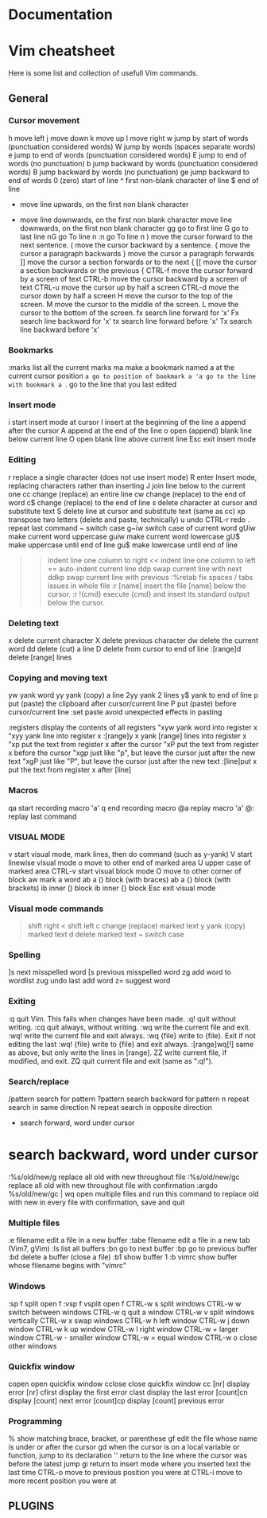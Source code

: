 Documentation
=============

Vim cheatsheet
==============

Here is some list and collection of usefull Vim commands.

General
-------


### Cursor movement

h move left
j move down
k move up
l move right
w jump by start of words (punctuation considered words)
W jump by words (spaces separate words)
e jump to end of words (punctuation considered words)
E jump to end of words (no punctuation)
b jump backward by words (punctuation considered words)
B jump backward by words (no punctuation)
ge jump backward to end of words
0 (zero) start of line
^ first non-blank character of line
$ end of line
- move line upwards, on the first non blank character
+ move line downwards, on the first non blank character
<enter> move line downwards, on the first non blank character
gg go to first line
G go to last line
nG go To line n
:n go To line n
) move the cursor forward to the next sentence.
( move the cursor backward by a sentence.
{ move the cursor a paragraph backwards
} move the cursor a paragraph forwards
]] move the cursor a section forwards or to the next {
[[ move the cursor a section backwards or the previous {
CTRL-f move the cursor forward by a screen of text
CTRL-b move the cursor backward by a screen of text
CTRL-u move the cursor up by half a screen
CTRL-d move the cursor down by half a screen
H move the cursor to the top of the screen.
M move the cursor to the middle of the screen.
L move the cursor to the bottom of the screen.
fx search line forward for 'x'
Fx search line backward for 'x'
tx search line forward before 'x'
Tx search line backward before 'x'


### Bookmarks

:marks list all the current marks
ma make a bookmark named a at the current cursor position
`a go to position of bookmark a
'a go to the line with bookmark a
`. go to the line that you last edited


### Insert mode

i start insert mode at cursor
I insert at the beginning of the line
a append after the cursor
A append at the end of the line
o open (append) blank line below current line
O open blank line above current line
Esc exit insert mode


### Editing

r replace a single character (does not use insert mode)
R enter Insert mode, replacing characters rather than inserting
J join line below to the current one
cc change (replace) an entire line
cw change (replace) to the end of word
c$ change (replace) to the end of line
s delete character at cursor and substitute text
S delete line at cursor and substitute text (same as cc)
xp transpose two letters (delete and paste, technically)
u undo
CTRL-r redo
. repeat last command
~ switch case
g~iw switch case of current word
gUiw make current word uppercase
guiw make current word lowercase
gU$ make uppercase until end of line
gu$ make lowercase until end of line
>> indent line one column to right
<< indent line one column to left
== auto-indent current line
ddp swap current line with next
ddkp swap current line with previous
:%retab fix spaces / tabs issues in whole file
:r [name] insert the file [name] below the cursor.
:r !{cmd} execute {cmd} and insert its standard output below the cursor.


### Deleting text

x delete current character
X delete previous character
dw delete the current word
dd delete (cut) a line
D delete from cursor to end of line
:[range]d delete [range] lines


### Copying and moving text

yw yank word
yy yank (copy) a line
2yy yank 2 lines
y$ yank to end of line
p put (paste) the clipboard after cursor/current line
P put (paste) before cursor/current line
:set paste avoid unexpected effects in pasting

:registers display the contents of all registers
"xyw yank word into register x
"xyy yank line into register x
:[range]y x yank [range] lines into register x
"xp put the text from register x after the cursor
"xP put the text from register x before the cursor
"xgp just like "p", but leave the cursor just after the new text
"xgP just like "P", but leave the cursor just after the new text
:[line]put x put the text from register x after [line]


### Macros

qa start recording macro 'a'
q end recording macro
@a replay macro 'a'
@: replay last command


### VISUAL MODE

v start visual mode, mark lines, then do command (such as y-yank)
V start linewise visual mode
o move to other end of marked area
U upper case of marked area
CTRL-v start visual block mode
O move to other corner of block
aw mark a word
ab a () block (with braces)
ab a {} block (with brackets)
ib inner () block
ib inner {} block
Esc exit visual mode

### Visual mode commands

> shift right
< shift left
c change (replace) marked text
y yank (copy) marked text
d delete marked text
~ switch case


### Spelling

]s next misspelled word
[s previous misspelled word
zg add word to wordlist
zug undo last add word
z= suggest word


### Exiting

:q quit Vim. This fails when changes have been made.
:q! quit without writing.
:cq quit always, without writing.
:wq write the current file and exit.
:wq! write the current file and exit always.
:wq {file} write to {file}. Exit if not editing the last
:wq! {file} write to {file} and exit always.
:[range]wq[!] same as above, but only write the lines in [range].
ZZ write current file, if modified, and exit.
ZQ quit current file and exit (same as ":q!").


### Search/replace

/pattern search for pattern
?pattern search backward for pattern
n repeat search in same direction
N repeat search in opposite direction
* search forward, word under cursor
# search backward, word under cursor
:%s/old/new/g replace all old with new throughout file
:%s/old/new/gc replace all old with new throughout file with confirmation
:argdo %s/old/new/gc | wq open multiple files and run this command to replace old
                            with new in every file with confirmation, save and quit



### Multiple files

:e filename edit a file in a new buffer
:tabe filename edit a file in a new tab (Vim7, gVim)
:ls list all buffers
:bn go to next buffer
:bp go to previous buffer
:bd delete a buffer (close a file)
:b1 show buffer 1
:b vimrc show buffer whose filename begins with "vimrc"


### Windows

:sp f split open f
:vsp f vsplit open f
CTRL-w s split windows
CTRL-w w switch between windows
CTRL-w q quit a window
CTRL-w v split windows vertically
CTRL-w x swap windows
CTRL-w h left window
CTRL-w j down window
CTRL-w k up window
CTRL-w l right window
CTRL-w + larger window
CTRL-w - smaller window
CTRL-w = equal window
CTRL-w o close other windows


### Quickfix window

copen open quickfix window
cclose close quickfix window
cc [nr] display error [nr]
cfirst display the first error
clast display the last error
[count]cn display [count] next error
[count]cp display [count] previous error


### Programming

% show matching brace, bracket, or parenthese
gf edit the file whose name is under or after the cursor
gd when the cursor is on a local variable or function, jump to its declaration
'' return to the line where the cursor was before the latest jump
gi return to insert mode where you inserted text the last time
CTRL-o move to previous position you were at
CTRL-i move to more recent position you were at



PLUGINS
-------
